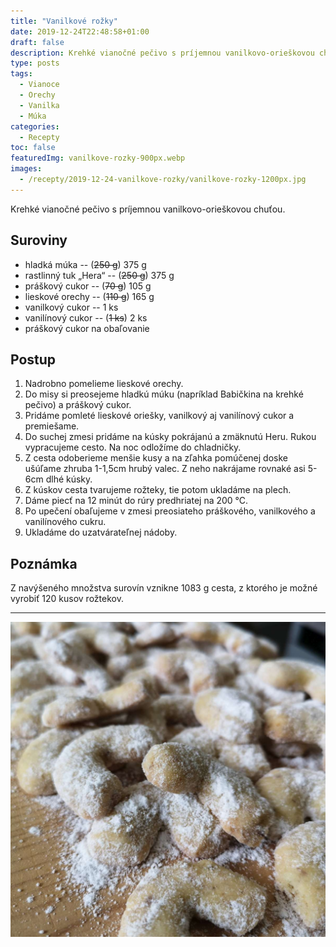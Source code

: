 ```yaml
---
title: "Vanilkové rožky"
date: 2019-12-24T22:48:58+01:00
draft: false
description: Krehké vianočné pečivo s príjemnou vanilkovo-orieškovou chuťou.
type: posts
tags:
  - Vianoce
  - Orechy
  - Vanilka
  - Múka
categories:
  - Recepty
toc: false
featuredImg: vanilkove-rozky-900px.webp
images:
  - /recepty/2019-12-24-vanilkove-rozky/vanilkove-rozky-1200px.jpg
---
```


Krehké vianočné pečivo s príjemnou vanilkovo-orieškovou chuťou.

## Suroviny

- hladká múka -- (~~250 g~~) 375 g
- rastlinný tuk „Hera“ -- (~~250 g~~) 375 g
- práškový cukor -- (~~70 g~~) 105 g
- lieskové orechy -- (~~110 g~~) 165 g
- vanilkový cukor -- 1 ks
- vanilínový cukor -- (~~1 ks~~) 2 ks
- práškový cukor na obaľovanie

## Postup

1. Nadrobno pomelieme lieskové orechy.
2. Do misy si preosejeme hladkú múku (napríklad Babičkina na krehké pečivo) a práškový cukor.
3. Pridáme pomleté lieskové oriešky, vanilkový aj vanilínový cukor a premiešame.
4. Do suchej zmesi pridáme na kúsky pokrájanú a zmäknutú Heru. Rukou vypracujeme cesto. Na noc odložíme do chladničky.
5. Z cesta odoberieme menšie kusy a na zľahka pomúčenej doske ušúľame zhruba 1-1,5cm hrubý valec. Z neho nakrájame rovnaké asi 5-6cm dlhé kúsky.
6. Z kúskov cesta tvarujeme rožteky, tie potom ukladáme na plech.
7. Dáme piecť na 12 minút do rúry predhriatej na 200 °C.
8. Po upečení obaľujeme v zmesi preosiateho práškového, vanilkového a vanilínového cukru.
9. Ukladáme do uzatvárateľnej nádoby.

## Poznámka

Z navýšeného množstva surovín vznikne 1083 g cesta, z ktorého je možné vyrobiť 120 kusov rožtekov.

---

![Vanilkové rožky](vanilkove-rozky-1200px.jpg "Vanilkové rožky (autor: zwieratko, 2020)")
